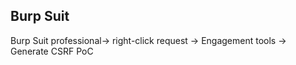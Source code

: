 ## Burp Suit

Burp Suit professional-> right-click request -> Engagement tools -> Generate CSRF PoC
